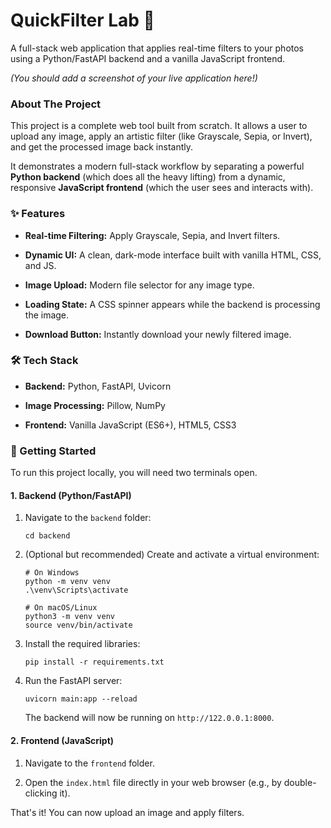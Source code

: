 # QuickFilter Lab 📸

A full-stack web application that applies real-time filters to your photos using a Python/FastAPI backend and a vanilla JavaScript frontend.

_(You should add a screenshot of your live application here!)_

### About The Project

This project is a complete web tool built from scratch. It allows a user to upload any image, apply an artistic filter (like Grayscale, Sepia, or Invert), and get the processed image back instantly.

It demonstrates a modern full-stack workflow by separating a powerful **Python backend** (which does all the heavy lifting) from a dynamic, responsive **JavaScript frontend** (which the user sees and interacts with).

### ✨ Features

*   **Real-time Filtering:** Apply Grayscale, Sepia, and Invert filters.
    
*   **Dynamic UI:** A clean, dark-mode interface built with vanilla HTML, CSS, and JS.
    
*   **Image Upload:** Modern file selector for any image type.
    
*   **Loading State:** A CSS spinner appears while the backend is processing the image.
    
*   **Download Button:** Instantly download your newly filtered image.
    

### 🛠️ Tech Stack

*   **Backend:** Python, FastAPI, Uvicorn
    
*   **Image Processing:** Pillow, NumPy
    
*   **Frontend:** Vanilla JavaScript (ES6+), HTML5, CSS3
    

### 🚀 Getting Started

To run this project locally, you will need two terminals open.

#### 1\. Backend (Python/FastAPI)

1.  Navigate to the `backend` folder:
    
        cd backend
        
    
2.  (Optional but recommended) Create and activate a virtual environment:
    
        # On Windows
        python -m venv venv
        .\venv\Scripts\activate
        
        # On macOS/Linux
        python3 -m venv venv
        source venv/bin/activate
        
    
3.  Install the required libraries:
    
        pip install -r requirements.txt
        
    
4.  Run the FastAPI server:
    
        uvicorn main:app --reload
        
    
    The backend will now be running on `http://122.0.0.1:8000`.
    

#### 2\. Frontend (JavaScript)

1.  Navigate to the `frontend` folder.
    
2.  Open the `index.html` file directly in your web browser (e.g., by double-clicking it).
    

That's it! You can now upload an image and apply filters.
